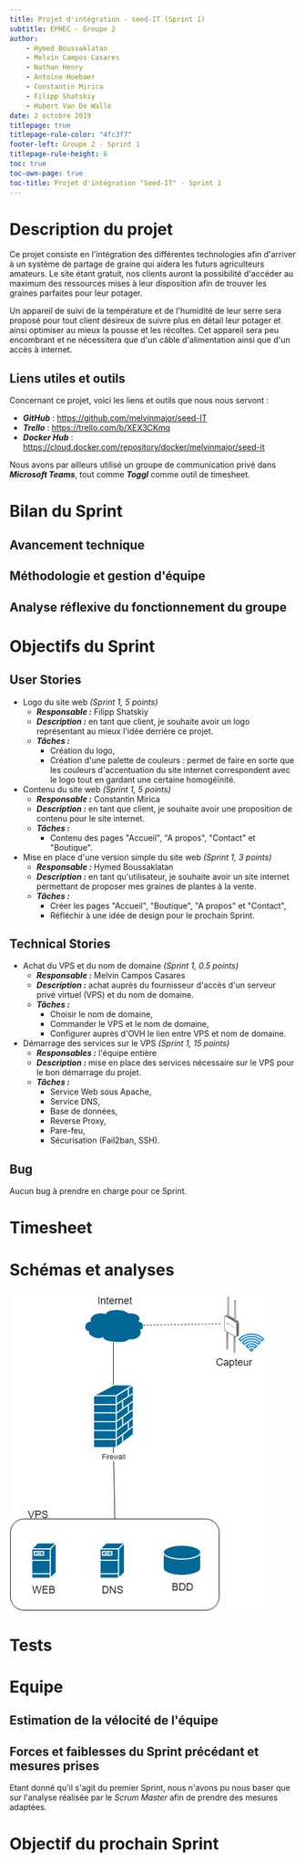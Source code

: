```yaml
---
title: Projet d'intégration - seed-IT (Sprint 1)
subtitle: EPHEC - Groupe 2
author: 
    - Hymed Boussaklatan
    - Melvin Campos Casares
    - Nathan Henry
    - Antoine Hoebaer
    - Constantin Mirica
    - Filipp Shatskiy
    - Hubert Van De Walle
date: 2 octobre 2019
titlepage: true
titlepage-rule-color: "4fc3f7"
footer-left: Groupe 2 - Sprint 1
titlepage-rule-height: 6
toc: true
toc-own-page: true
toc-title: Projet d'intégration "Seed-IT" - Sprint 1
---
```


# Description du projet

Ce projet consiste en l'intégration des différentes technologies afin d'arriver à un système de partage de graine qui aidera les futurs agriculteurs amateurs.
Le site étant gratuit, nos clients auront la possibilité d'accéder au maximum des ressources mises à leur disposition afin de trouver les graines parfaites pour leur potager.

Un appareil de suivi de la température et de l'humidité de leur serre sera proposé pour tout client désireux de suivre plus en détail leur potager et ainsi optimiser au mieux la pousse et les récoltes.
Cet appareil sera peu encombrant et ne nécessitera que d'un câble d'alimentation ainsi que d'un accès à internet.

## Liens utiles et outils

Concernant ce projet, voici les liens et outils que nous nous servont :

* _**GitHub**_ : <https://github.com/melvinmajor/seed-IT>
* _**Trello**_ : <https://trello.com/b/XEX3CKmq>
* _**Docker Hub**_ : <https://cloud.docker.com/repository/docker/melvinmajor/seed-it>

Nous avons par ailleurs utilisé un groupe de communication privé dans _**Microsoft Teams**_, tout comme _**Toggl**_ comme outil de timesheet.

# Bilan du Sprint

## Avancement technique

## Méthodologie et gestion d'équipe

## Analyse réflexive du fonctionnement du groupe

# Objectifs du Sprint

## User Stories

* Logo du site web _(Sprint 1, 5 points)_
  * _**Responsable :**_ Filipp Shatskiy
  * _**Description :**_ en tant que client, je souhaite avoir un logo représentant au mieux l'idée derrière ce projet.
  * _**Tâches :**_
    * Création du logo,
    * Création d'une palette de couleurs : permet de faire en sorte que les couleurs d'accentuation du site internet correspondent avec le logo tout en gardant une certaine homogéïnité.
* Contenu du site web _(Sprint 1, 5 points)_
  * _**Responsable :**_ Constantin Mirica
  * _**Description :**_ en tant que client, je souhaite avoir une proposition de contenu pour le site internet.
  * _**Tâches :**_
    * Contenu des pages "Accueil", "A propos", "Contact" et "Boutique".
* Mise en place d'une version simple du site web _(Sprint 1, 3 points)_
  * _**Responsable :**_ Hymed Boussaklatan
  * _**Description :**_ en tant qu'utilisateur, je souhaite avoir un site internet permettant de proposer mes graines de plantes à la vente.
  * _**Tâches :**_
    * Créer les pages "Accueil", "Boutique", "A propos" et "Contact",
    * Réfléchir à une idée de design pour le prochain Sprint.

## Technical Stories

* Achat du VPS et du nom de domaine _(Sprint 1, 0.5 points)_
  * _**Responsable :**_ Melvin Campos Casares
  * _**Description :**_ achat auprès du fournisseur d'accès d'un serveur privé virtuel (VPS) et du nom de domaine.
  * _**Tâches :**_
    * Choisir le nom de domaine,
    * Commander le VPS et le nom de domaine,
    * Configurer auprès d'OVH le lien entre VPS et nom de domaine.
* Démarrage des services sur le VPS _(Sprint 1, 15 points)_
  * _**Responsables :**_ l'équipe entière
  * _**Description :**_ mise en place des services nécessaire sur le VPS pour le bon démarrage du projet.
  * _**Tâches :**_
    * Service Web sous Apache,
    * Service DNS,
    * Base de données,
    * Reverse Proxy,
    * Pare-feu,
    * Sécurisation (Fail2ban, SSH).

## Bug

Aucun bug à prendre en charge pour ce Sprint.

# Timesheet

# Schémas et analyses

![Schéma réseau de seed-IT](schemas/topo.jpg)

# Tests

# Equipe

## Estimation de la vélocité de l'équipe

## Forces et faiblesses du Sprint précédant et mesures prises

Etant donné qu'il s'agit du premier Sprint, nous n'avons pu nous baser que sur l'analyse réalisée par le _Scrum Master_ afin de prendre des mesures adaptées.

# Objectif du prochain Sprint
